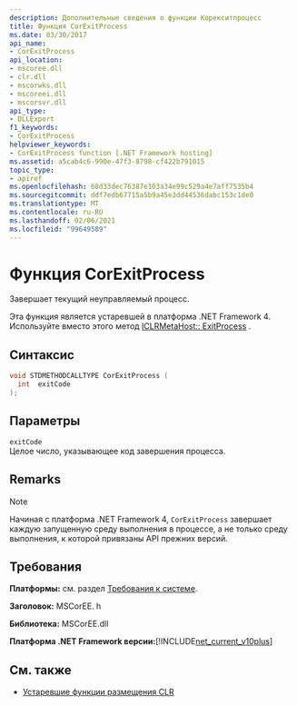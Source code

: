 ```yaml
---
description: Дополнительные сведения о функции Корекситпроцесс
title: Функция CorExitProcess
ms.date: 03/30/2017
api_name:
- CorExitProcess
api_location:
- mscoree.dll
- clr.dll
- mscorwks.dll
- mscoreei.dll
- mscorsvr.dll
api_type:
- DLLExport
f1_keywords:
- CorExitProcess
helpviewer_keywords:
- CorExitProcess function [.NET Framework hosting]
ms.assetid: a5cab4c6-990e-47f3-8798-cf422b791015
topic_type:
- apiref
ms.openlocfilehash: 68d33dec76387e103a34e99c529a4e7aff7535b4
ms.sourcegitcommit: ddf7edb67715a5b9a45e3dd44536dabc153c1de0
ms.translationtype: MT
ms.contentlocale: ru-RU
ms.lasthandoff: 02/06/2021
ms.locfileid: "99649589"
---
```

# <a name="corexitprocess-function"></a>Функция CorExitProcess

Завершает текущий неуправляемый процесс.  
  
 Эта функция является устаревшей в платформа .NET Framework 4. Используйте вместо этого метод [ICLRMetaHost:: ExitProcess](iclrmetahost-exitprocess-method.md) .  
  
## <a name="syntax"></a>Синтаксис  
  
```cpp  
void STDMETHODCALLTYPE CorExitProcess (
  int  exitCode  
);  
```  
  
## <a name="parameters"></a>Параметры  

 `exitCode`  
 Целое число, указывающее код завершения процесса.  
  
## <a name="remarks"></a>Remarks  
  
> [!NOTE]
> Начиная с платформа .NET Framework 4, `CorExitProcess` завершает каждую запущенную среду выполнения в процессе, а не только среду выполнения, к которой привязаны API прежних версий.  
  
## <a name="requirements"></a>Требования  

 **Платформы:** см. раздел [Требования к системе](../../get-started/system-requirements.md).  
  
 **Заголовок:** MSCorEE. h  
  
 **Библиотека:** MSCorEE.dll  
  
 **Платформа .NET Framework версии:**[!INCLUDE[net_current_v10plus](../../../../includes/net-current-v10plus-md.md)]  
  
## <a name="see-also"></a>См. также

- [Устаревшие функции размещения CLR](deprecated-clr-hosting-functions.md)
